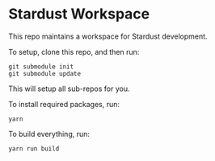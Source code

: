Stardust Workspace
====

This repo maintains a workspace for Stardust development.

To setup, clone this repo, and then run:

    git submodule init
    git submodule update

This will setup all sub-repos for you.

To install required packages, run:

    yarn

To build everything, run:

    yarn run build